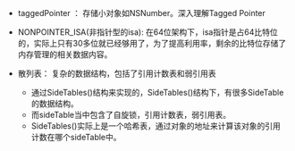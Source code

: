 * taggedPointer ：
	存储小对象如NSNumber。深入理解Tagged Pointer

* NONPOINTER_ISA(非指针型的isa):
	在64位架构下，isa指针是占64比特位的，实际上只有30多位就已经够用了，为了提高利用率，剩余的比特位存储了内存管理的相关数据内容。

* 散列表：
	复杂的数据结构，包括了引用计数表和弱引用表
	* 通过SideTables()结构来实现的，SideTables()结构下，有很多SideTable的数据结构。
	* 而sideTable当中包含了自旋锁，引用计数表，弱引用表。
	* SideTables()实际上是一个哈希表，通过对象的地址来计算该对象的引用计数在哪个sideTable中。